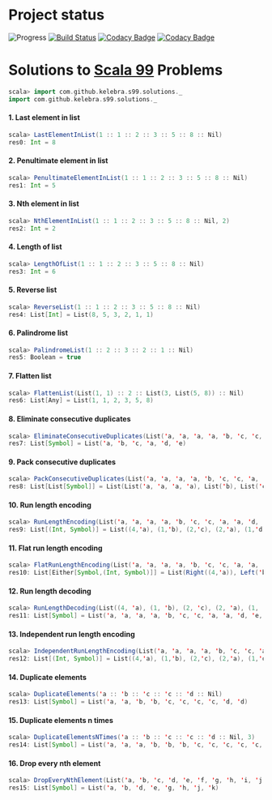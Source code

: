 # Project status
![Progress](http://progressed.io/bar/16?title=done) [![Build Status](https://travis-ci.org/kelebra/s-99.svg?branch=master)](https://travis-ci.org/kelebra/s-99) [![Codacy Badge](https://api.codacy.com/project/badge/Grade/1d6879f769b14cb6be581d36fe5f3897)](https://www.codacy.com/app/kelebra20/s-99?utm_source=github.com&amp;utm_medium=referral&amp;utm_content=kelebra/s-99&amp;utm_campaign=Badge_Grade) [![Codacy Badge](https://api.codacy.com/project/badge/Coverage/1d6879f769b14cb6be581d36fe5f3897)](https://www.codacy.com/app/kelebra20/s-99?utm_source=github.com&utm_medium=referral&utm_content=kelebra/s-99&utm_campaign=Badge_Coverage)
# Solutions to [Scala 99](http://aperiodic.net/phil/scala/s-99/) Problems

```scala
scala> import com.github.kelebra.s99.solutions._
import com.github.kelebra.s99.solutions._
```
      

#### 1. Last element in list
```scala
scala> LastElementInList(1 :: 1 :: 2 :: 3 :: 5 :: 8 :: Nil)
res0: Int = 8
```
           
#### 2. Penultimate element in list
```scala
scala> PenultimateElementInList(1 :: 1 :: 2 :: 3 :: 5 :: 8 :: Nil)
res1: Int = 5
```
           
#### 3. Nth element in list
```scala
scala> NthElementInList(1 :: 1 :: 2 :: 3 :: 5 :: 8 :: Nil, 2)
res2: Int = 2
```
           
#### 4. Length of list
```scala
scala> LengthOfList(1 :: 1 :: 2 :: 3 :: 5 :: 8 :: Nil)
res3: Int = 6
```
           
#### 5. Reverse list
```scala
scala> ReverseList(1 :: 1 :: 2 :: 3 :: 5 :: 8 :: Nil)
res4: List[Int] = List(8, 5, 3, 2, 1, 1)
```
           
#### 6. Palindrome list
```scala
scala> PalindromeList(1 :: 2 :: 3 :: 2 :: 1 :: Nil)
res5: Boolean = true
```
           
#### 7. Flatten list
```scala
scala> FlattenList(List(1, 1) :: 2 :: List(3, List(5, 8)) :: Nil)
res6: List[Any] = List(1, 1, 2, 3, 5, 8)
```
           
#### 8. Eliminate consecutive duplicates
```scala
scala> EliminateConsecutiveDuplicates(List('a, 'a, 'a, 'a, 'b, 'c, 'c, 'a, 'a, 'd, 'e, 'e, 'e, 'e))
res7: List[Symbol] = List('a, 'b, 'c, 'a, 'd, 'e)
```
           
#### 9. Pack consecutive duplicates
```scala
scala> PackConsecutiveDuplicates(List('a, 'a, 'a, 'a, 'b, 'c, 'c, 'a, 'a, 'd, 'e, 'e, 'e, 'e))
res8: List[List[Symbol]] = List(List('a, 'a, 'a, 'a), List('b), List('c, 'c), List('a, 'a), List('d), List('e, 'e, 'e, 'e))
```
           
#### 10. Run length encoding
```scala
scala> RunLengthEncoding(List('a, 'a, 'a, 'a, 'b, 'c, 'c, 'a, 'a, 'd, 'e, 'e, 'e, 'e))
res9: List[(Int, Symbol)] = List((4,'a), (1,'b), (2,'c), (2,'a), (1,'d), (4,'e))
```
           
#### 11. Flat run length encoding
```scala
scala> FlatRunLengthEncoding(List('a, 'a, 'a, 'a, 'b, 'c, 'c, 'a, 'a, 'd, 'e, 'e, 'e, 'e))
res10: List[Either[Symbol,(Int, Symbol)]] = List(Right((4,'a)), Left('b), Right((2,'c)), Right((2,'a)), Left('d), Right((4,'e)))
```
           
#### 12. Run length decoding
```scala
scala> RunLengthDecoding(List((4, 'a), (1, 'b), (2, 'c), (2, 'a), (1, 'd), (4, 'e)))
res11: List[Symbol] = List('a, 'a, 'a, 'a, 'b, 'c, 'c, 'a, 'a, 'd, 'e, 'e, 'e, 'e)
```
           
#### 13. Independent run length encoding
```scala
scala> IndependentRunLengthEncoding(List('a, 'a, 'a, 'a, 'b, 'c, 'c, 'a, 'a, 'd, 'e, 'e, 'e, 'e))
res12: List[(Int, Symbol)] = List((4,'a), (1,'b), (2,'c), (2,'a), (1,'d), (4,'e))
```
           
#### 14. Duplicate elements
```scala
scala> DuplicateElements('a :: 'b :: 'c :: 'c :: 'd :: Nil)
res13: List[Symbol] = List('a, 'a, 'b, 'b, 'c, 'c, 'c, 'c, 'd, 'd)
```
           
#### 15. Duplicate elements n times
```scala
scala> DuplicateElementsNTimes('a :: 'b :: 'c :: 'c :: 'd :: Nil, 3)
res14: List[Symbol] = List('a, 'a, 'a, 'b, 'b, 'b, 'c, 'c, 'c, 'c, 'c, 'c, 'd, 'd, 'd)
```
           
#### 16. Drop every nth element
```scala
scala> DropEveryNthElement(List('a, 'b, 'c, 'd, 'e, 'f, 'g, 'h, 'i, 'j, 'k), 3)
res15: List[Symbol] = List('a, 'b, 'd, 'e, 'g, 'h, 'j, 'k)
```
           
